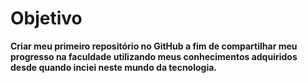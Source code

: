 # Objetivo

**Criar meu primeiro repositório no GitHub a fim de compartilhar meu progresso na faculdade utilizando meus conhecimentos adquiridos desde quando inciei neste mundo da tecnologia.**





